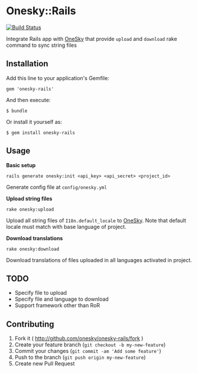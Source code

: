 # Onesky::Rails

[![Build Status](https://travis-ci.org/onesky/onesky-ruby.svg)](https://travis-ci.org/onesky/onesky-ruby)

Integrate Rails app with [OneSky](http://www.oneskyapp.com) that provide `upload` and `download` rake command to sync string files

## Installation

Add this line to your application's Gemfile:

    gem 'onesky-rails'

And then execute:

    $ bundle

Or install it yourself as:

    $ gem install onesky-rails

## Usage

**Basic setup**
```
rails generate onesky:init <api_key> <api_secret> <project_id>
```
Generate config file at `config/onesky.yml`

**Upload string files**
```
rake onesky:upload
```
Upload all string files of `I18n.default_locale` to [OneSky](http://www.oneskyapp.com). Note that default locale must match with base language of project.

**Download translations**
```
rake onesky:download
```
Download translations of files uploaded in all languages activated in project.

## TODO
- Specify file to upload
- Specify file and language to download
- Support framework other than RoR

## Contributing

1. Fork it ( http://github.com/onesky/onesky-rails/fork )
2. Create your feature branch (`git checkout -b my-new-feature`)
3. Commit your changes (`git commit -am 'Add some feature'`)
4. Push to the branch (`git push origin my-new-feature`)
5. Create new Pull Request
